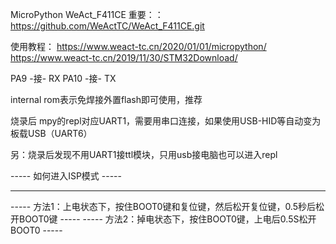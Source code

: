 MicroPython
WeAct_F411CE
重要：：
https://github.com/WeActTC/WeAct_F411CE.git

使用教程：
https://www.weact-tc.cn/2020/01/01/micropython/
https://www.weact-tc.cn/2019/11/30/STM32Download/

PA9 -接- RX
PA10 -接- TX



internal rom表示免焊接外置flash即可使用，推荐



烧录后  mpy的repl对应UART1，需要用串口连接，如果使用USB-HID等自动变为板载USB（UART6）

另：烧录后发现不用UART1接ttl模块，只用usb接电脑也可以进入repl



-----                              如何进入ISP模式                               -----

-----                                                                            -----
----- 方法1：上电状态下，按住BOOT0键和复位键，然后松开复位键，0.5秒后松开BOOT0键 -----
----- 方法2：掉电状态下，按住BOOT0键，上电后0.5S松开BOOT0                        -----